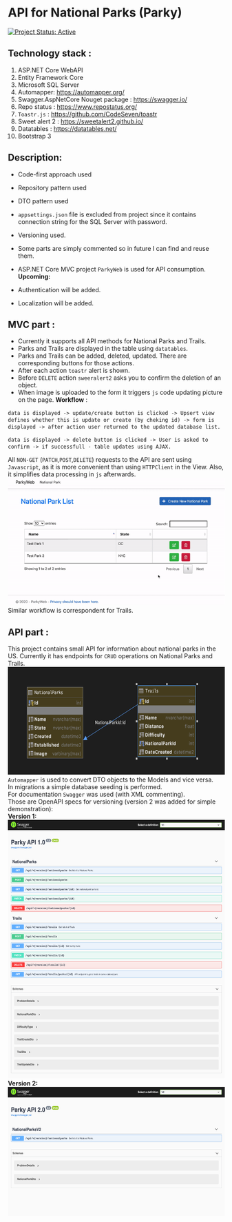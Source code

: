 # API for National Parks (Parky)
[![Project Status: Active](https://www.repostatus.org/badges/latest/active.svg)](https://www.repostatus.org/#active)
## Technology stack : 
1. ASP.NET Core WebAPI
2. Entity Framework Core
3. Microsoft SQL Server
4. Automapper: https://automapper.org/
5. Swagger.AspNetCore Nouget package : https://swagger.io/
6. Repo status : https://www.repostatus.org/
7. `Toastr.js` : https://github.com/CodeSeven/toastr
8. Sweet alert 2 : <https://sweetalert2.github.io/>
9. Datatables : https://datatables.net/
10. Bootstrap 3
## Description:

* Code-first approach used
* Repository pattern used
* DTO pattern used
* `appsettings.json` file is excluded from project since it contains connection string for the SQL Server with password.
* Versioning used.
* Some parts are simply commented so in future I can find and reuse them.
* ASP.NET Core MVC project `ParkyWeb` is used for API consumption.
<br/> **Upcoming:** <br/>

* Authentication will be added.
* Localization will be added.

## MVC part :
* Currently it supports all API methods for National Parks and Trails. 
* Parks and Trails are displayed in the table using `datatables`.
* Parks and Trails can be added, deleted, updated. There are corresponding buttons for those actions.
* After each action `toastr` alert is shown.
* Before `DELETE` action `sweeralert2` asks you to confirm the deletion of an object.
* When image is uploaded to the form it triggers `js` code updating picture on the page.
**Workflow** : <br/>
```f#
data is displayed -> update/create button is clicked -> Upsert view defines whether this is update or create (by cheking id) -> form is displayed -> after action user returned to the updated database list.
```
```f#
data is displayed -> delete button is clicked -> User is asked to confirm -> if successfull - table updates using AJAX.
```
All `NON-GET` (`PATCH`,`POST`,`DELETE`) requests to the API are sent using `Javascript`, as it is more convenient than using `HTTPClient` in the View. Also, it simplifies data processing in `js` afterwards. 
<br/>
![WAIT FOR GIF TO LOAD...](/git-src/parky.gif)
<br/>
Similar workflow is correspondent for Trails.
## API part : 
This project contains small API for information about national parks in the US.
Currently it has endpoints for `CRUD` operations on National Parks and Trails. <br/>
<img src="git-src/database.png" height=250px /> <br/>
`Automapper` is used to convert DTO
objects to the Models and vice versa. <br/>
In migrations a simple database seeding is performed. <br/>
For documentation `Swagger` was used (with XML commenting).<br/>
Those are OpenAPI specs for versioning (version 2 was added for simple demonstration): <br/>
**Version 1:** <br/>
<img src="git-src/apiv1.png" height=600 /> <br/>
**Version 2:** <br/>
<img src="git-src/apiv2.png" height=300 /> <br/>
